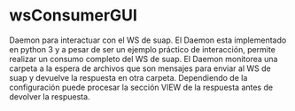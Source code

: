 # wsConsumerGUI
Daemon para interactuar con el WS de suap.
El Daemon esta implementado en python 3 y a pesar de ser un ejemplo práctico de interacción, permite realizar un consumo completo del WS de suap.
El Daemon monitorea una carpeta a la espera de archivos que son mensajes para enviar al WS de suap y devuelve la respuesta en otra carpeta. Dependiendo de la configuración puede procesar la sección VIEW de la respuesta antes de devolver la respuesta. 

